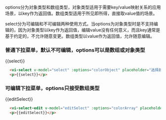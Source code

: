 options分为对象类型和数组类型，对象类型适用于需要key/value映射关系的应用场景，以key作为返回值。数组类型适用于所见即所得，直接取value值的场景。

select分为可编辑和不可编辑两种使用方式。当options为对象类型时是不支持编辑的，因为对象类型以key作为返回值，编辑value没有任何意义，而且key通常是基于约定的，不允许随意变更。数组类型以value作为返回值，允许随意编辑。

### 普通下拉菜单，默认不可编辑，options可以是数组或对象类型

<vi-select v-model="select" :options="colorObject" placeholder="选择颜色"></vi-select>
<p>{{select}}</p>

```html
  <vi-select v-model="select" :options="colorObject" placeholder="选择颜色"></vi-select>
  <p>{{select}}</p>
```

### 可编辑下拉菜单，options只接受数组类型

<vi-select-edit v-model="editSelect" :options="colorArray" placeholder="选择颜色"></vi-select-edit>
<p>{{editSelect}}</p>

```html
  <vi-select-edit v-model="editSelect" :options="colorArray" placeholder="选择颜色"></vi-select-edit>
  <p>{{editSelect}}</p>
```

<script>
export default {
  data() {
    return {
      select: "b",
      editSelect: "绿",
      colorObject: {
        a: "黑",
        b: "白",
        c: "红"
      },
      colorArray: ["黑", "白", "红"]
    };
  },
  methods: {}
};
</script>

<style lang="scss">

</style>
